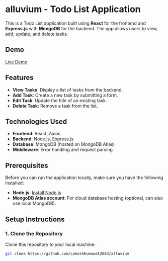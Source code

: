 # alluvium - Todo List Application

This is a Todo List application built using **React** for the frontend and **Express.js** with **MongoDB** for the backend. The app allows users to view, add, update, and delete tasks.

## Demo  
[Live Demo](https://peppy-capybara-588454.netlify.app/)

## Features  
- **View Tasks**: Display a list of tasks from the backend.  
- **Add Task**: Create a new task by submitting a form.  
- **Edit Task**: Update the title of an existing task.  
- **Delete Task**: Remove a task from the list.  

## Technologies Used  
- **Frontend**: React, Axios  
- **Backend**: Node.js, Express.js  
- **Database**: MongoDB (hosted on MongoDB Atlas)  
- **Middleware**: Error handling and request parsing  

## Prerequisites  
Before you can run the application locally, make sure you have the following installed:  

- **Node.js**: [Install Node.js](https://nodejs.org/)  
- **MongoDB Atlas account**: For cloud database hosting (optional, can also use local MongoDB).  

## Setup Instructions  

### 1. Clone the Repository  
Clone this repository to your local machine:  

```bash
git clone https://github.com/LokeshKumawat2003/alluvium
